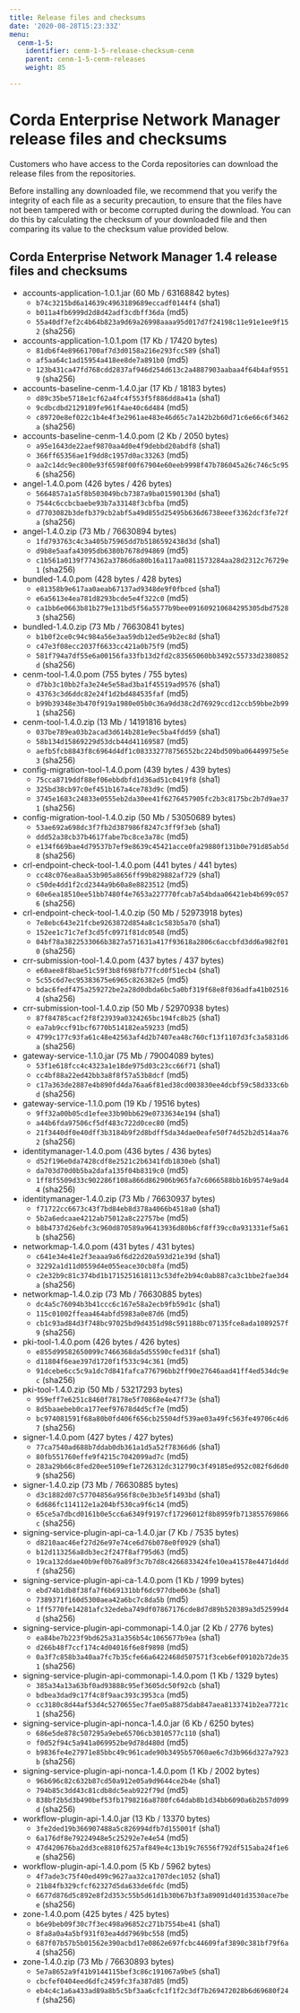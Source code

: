 ```yaml
---
title: Release files and checksums
date: '2020-08-28T15:23:33Z'
menu:
  cenm-1-5:
    identifier: cenm-1-5-release-checksum-cenm
    parent: cenm-1-5-cenm-releases
    weight: 85

---
```


# Corda Enterprise Network Manager release files and checksums

Customers who have access to the Corda repositories can download the release files from the repositories.

Before installing any downloaded file, we recommend that you verify the integrity of each file as a security precaution, to ensure that the files have not been tampered with or become corrupted during the download. You can do this by calculating the checksum of your downloaded file and then comparing its value to the checksum value provided below.

## Corda Enterprise Network Manager 1.4 release files and checksums


* accounts-application-1.0.1.jar (60 Mb / 63168842 bytes)
  * `b74c3215bd6a14639c4963189689eccadf0144f4` (sha1)
  * `b011a4fb6999d2d8d42adf3cdbff36da` (md5)
  * `55a40df7ef2c4b64b823a9d69a26998aaaa95d017d7f24198c11e91e1ee9f152` (sha256)
* accounts-application-1.0.1.pom (17 Kb / 17420 bytes)
  * `81db6f4e89661700af7d3d0158a216e293fcc589` (sha1)
  * `af5aa64c1ad15954a418ee8de7a891b0` (md5)
  * `123b431ca47fd768cdd2837af946d254d613c2a4887903aabaa4f64b4af95519` (sha256)
* accounts-baseline-cenm-1.4.0.jar (17 Kb / 18183 bytes)
  * `d89c35be5718e1cf62a4fc4f553f5f886dd8a41a` (sha1)
  * `9cdbcdbd2129189fe961f4ae40c6d484` (md5)
  * `c89720e8ef022c1b4e4f3e2961ae483e46d65c7a142b2b60d71c6e66c6f3462a` (sha256)
* accounts-baseline-cenm-1.4.0.pom (2 Kb / 2050 bytes)
  * `a95e1643de22aef9870aa4d0e4f9debbd20abdf8` (sha1)
  * `366ff65356ae1f9dd8c1957d0ac33263` (md5)
  * `aa2c14dc9ec800e93f6598f00f67904e60eeb9998f47b786045a26c746c5c956` (sha256)
* angel-1.4.0.pom (426 bytes / 426 bytes)
  * `5664857a1a5f8b503049bcb7387a9ba01590130d` (sha1)
  * `7544c6ccbcbaebe93b7a33148f3cbfba` (md5)
  * `d7703082b3defb379cb2abf5a49d855d25495b636d6738eeef3362dcf3fe72fa` (sha256)
* angel-1.4.0.zip (73 Mb / 76630894 bytes)
  * `1fd793763c4c3a405b75965dd7b5186592438d3d` (sha1)
  * `d9b8e5aafa43095db6380b7678d94869` (md5)
  * `c1b561a0139f774362a3786d6a80b16a117aa0811573284aa28d2312c76729e1` (sha256)
* bundled-1.4.0.pom (428 bytes / 428 bytes)
  * `e81358b9e617aa0aeab67137ad9348de9f0fbced` (sha1)
  * `e6a5613e4ea781d8293bcde5e4f322c0` (md5)
  * `ca1bb6e0663b81b279e131bd5f56a5577b9bee091609210684295305dbd75283` (sha256)
* bundled-1.4.0.zip (73 Mb / 76630841 bytes)
  * `b1b0f2ce0c94c984a56e3aa59db12ed5e9b2ec8d` (sha1)
  * `c47e3f08ecc2037f6633cc421a0b75f9` (md5)
  * `581f794a7df55e6a00156fa33fb13d2fd2c83565060bb3492c55733d2380852d` (sha256)
* cenm-tool-1.4.0.pom (755 bytes / 755 bytes)
  * `d7bb3c10bb2fa3e24e5e58ad3ba1f45519ad9576` (sha1)
  * `43763c3d6ddc82e24f1d2bd484535faf` (md5)
  * `b99b39348e3b470f919a1980e05b0c36a9dd38c2d76929ccd12ccb59bbe2b991` (sha256)
* cenm-tool-1.4.0.zip (13 Mb / 14191816 bytes)
  * `037be789ea03b2acad3d614b281e9ec5ba4fdd59` (sha1)
  * `58b134d15869229d53dcb44d41169587` (md5)
  * `aefb5fcb8843f8c6964d4df1c083332778756552bc224bd509ba06449975e5e3` (sha256)
* config-migration-tool-1.4.0.pom (439 bytes / 439 bytes)
  * `75cca8719ddf88ef06ebbdbfd1d36ad51c0419f8` (sha1)
  * `325bd38cb97c0ef451b167a4ce783d9c` (md5)
  * `3745e1683c24833e0555eb2da30ee41f6276457905fc2b3c8175bc2b7d9ae371` (sha256)
* config-migration-tool-1.4.0.zip (50 Mb / 53050689 bytes)
  * `53ae692a698dc3f7fb2d387986f8247c3ff9f3eb` (sha1)
  * `ddd52a38cb37b4617fabe7bc8ce3a78c` (md5)
  * `e134f669bae4d79537b7ef9e8639c45421acce0fa29880f131b0e791d85ab5d8` (sha256)
* crl-endpoint-check-tool-1.4.0.pom (441 bytes / 441 bytes)
  * `cc48c076ea8aa53b905a8656ff99b829882af729` (sha1)
  * `c50de4dd1f2cd2344a9b60a8e8823512` (md5)
  * `60e6ea18510ee51bb7480f4e7653a227770fcab7a54bdaa06421eb4b699c0576` (sha256)
* crl-endpoint-check-tool-1.4.0.zip (50 Mb / 52973918 bytes)
  * `7e8ebc643e21fcbe9263872d854a8c1c583b5a70` (sha1)
  * `152ee1c71c7ef3cd5fc0971f81dc0548` (md5)
  * `04bf78a3822533066b3827a571631a417f93618a2806c6accbfd3dd6a982f010` (sha256)
* crr-submission-tool-1.4.0.pom (437 bytes / 437 bytes)
  * `e60aee8f8bae51c59f3b8f698fb77fcd0f51ecb4` (sha1)
  * `5c55c6d7ec95383675e6965c826382e5` (md5)
  * `bdac6fedf475a259272be2a28d0dbda6bc5a0bf319f68e8f036adfa41b025164` (sha256)
* crr-submission-tool-1.4.0.zip (50 Mb / 52970938 bytes)
  * `87f84785cacf2f8f23939a0324265bc194fc8b25` (sha1)
  * `ea7ab9ccf91bcf6770b514182ea59233` (md5)
  * `4799c177c93fa61c48e42563af4d2b7407ea48c760cf13f1107d3fc3a5831d6a` (sha256)
* gateway-service-1.1.0.jar (75 Mb / 79004089 bytes)
  * `53f1e618fcc4c4323a1e18de975d03c23cc66f71` (sha1)
  * `cc4bf88a22ed42bb3a8f8f57a53b8dcf` (md5)
  * `c17a363de2887e4b890fd4da76aa6f81ed38cd003830ee4dcbf59c58d333c6bd` (sha256)
* gateway-service-1.1.0.pom (19 Kb / 19516 bytes)
  * `9ff32a00b05cd1efee33b90bb629e0733634e194` (sha1)
  * `a44b6fda97506cf5df483c722d0cec80` (md5)
  * `21f3440df0e40dff3b3184b9f2d8bdff5da34dae0eafe50f74d52b2d514aa762` (sha256)
* identitymanager-1.4.0.pom (436 bytes / 436 bytes)
  * `d52f196e0da7428cdf8e2521c2b6341fdb1830eb` (sha1)
  * `da703d70d0b5ba2dafa135f04b8319c0` (md5)
  * `1ff8f5509d33c902286f108a866d862906b965fa7c6066588bb16b9574e9ad44` (sha256)
* identitymanager-1.4.0.zip (73 Mb / 76630937 bytes)
  * `f71722cc6673c43f7bd84eb8d378a4066b4518a0` (sha1)
  * `5b2a6edcaae4212ab75012a8c22757be` (md5)
  * `b8b4737d26ebfc3c960d870589a96413936d80b6cf8ff39cc0a931331ef5a61b` (sha256)
* networkmap-1.4.0.pom (431 bytes / 431 bytes)
  * `c641e34e41e2f3eaaa9a6f6d22d20a593d21e39d` (sha1)
  * `32292a1d11d0559d4e055eace30cb8fa` (md5)
  * `c2e32b9c81c374bd1b1715251618113c53dfe2b94c0ab887ca3c1bbe2fae3d4a` (sha256)
* networkmap-1.4.0.zip (73 Mb / 76630885 bytes)
  * `dc4a5c76094b3b41ccc6c167e58a2ecb9fb59d1c` (sha1)
  * `115c01002ffeaa464abfd5983a0e87d6` (md5)
  * `cb1c93ad84d3f748bc97025bd9d4351d98c591188bc07135fce8ada1089257f9` (sha256)
* pki-tool-1.4.0.pom (426 bytes / 426 bytes)
  * `e855d99582650099c7466368da5d55590cfed31f` (sha1)
  * `d11804f6eae397d1720f1f533c94c361` (md5)
  * `91dcebe6cc5c9a1dc7d841fafca776796bb2ff90e27646aad41ff4ed534dc9ec` (sha256)
* pki-tool-1.4.0.zip (50 Mb / 53217293 bytes)
  * `959eff7e6251c8460f78178e5f70868e4e47f73e` (sha1)
  * `8d5baaebeb0ca177eef97678d4d5cf7e` (md5)
  * `bc974081591f68a80b0fd406f656cb25504df539ae03a49fc563fe49706c4d67` (sha256)
* signer-1.4.0.pom (427 bytes / 427 bytes)
  * `77ca7540ad688b7ddab0db361a1d5a52f78366d6` (sha1)
  * `80fb551760effe9f4215c7042099ad7c` (md5)
  * `283a29b66c8fed20ee5109ef1e726312dc312790c3f49185ed952c082f6d6d09` (sha256)
* signer-1.4.0.zip (73 Mb / 76630885 bytes)
  * `d3c1882d07c57704856a956f8c0e3b3e5f1493bd` (sha1)
  * `6d686fc114112e1a204bf530ca9f6c14` (md5)
  * `65ce5a7dbcd0161b0e5cc6a6349f9197cf17296012f8b8959fb713855769866c` (sha256)
* signing-service-plugin-api-ca-1.4.0.jar (7 Kb / 7535 bytes)
  * `d8210aac46ef27d26e97e74ce6d76b078e0f0929` (sha1)
  * `b12d113256a8db3ec2f247f8af795d63` (md5)
  * `19ca132ddae40b9ef0b76a89f3c7b7d8c4266833424fe10ea41578e4471d4ddf` (sha256)
* signing-service-plugin-api-ca-1.4.0.pom (1 Kb / 1999 bytes)
  * `ebd74b1db8f38fa7f6b69131bbf6dc977dbe063e` (sha1)
  * `7389371f160d5300aea42a6bc7c8da5b` (md5)
  * `1ff5770fe14281afc32edeba749df07867176cde8d7d89b520389a3d52599d4d` (sha256)
* signing-service-plugin-api-commonapi-1.4.0.jar (2 Kb / 2776 bytes)
  * `ea84be7b223f9bd625a31a356b54c1065677b9ea` (sha1)
  * `d266b48f7ccf174c4d04016f6e8f9898` (md5)
  * `0a3f7c858b3a40aa7fc7b35cfe66a6422468d507571f3ceb6ef09102b72de351` (sha256)
* signing-service-plugin-api-commonapi-1.4.0.pom (1 Kb / 1329 bytes)
  * `385a34a13a63bf0ad93888c95ef3605dc50f92cb` (sha1)
  * `bdbea3dad9c17f4c8f9aac393c3953ca` (md5)
  * `cc3180c8d44af53d4c5270655ec7fae05a8875dab847aea8133741b2ea7721c1` (sha256)
* signing-service-plugin-api-nonca-1.4.0.jar (6 Kb / 6250 bytes)
  * `686e5de878c507295a9ebe65706cb3010577c110` (sha1)
  * `f0d52f94c5a941a069952be9d78d480d` (md5)
  * `b9836fe4e27971e85bbc49c961cade90b3495b57060ae6c7d3b966d327a7923b` (sha256)
* signing-service-plugin-api-nonca-1.4.0.pom (1 Kb / 2002 bytes)
  * `96b696c82c632b87cd50a912e05a9d9644ce2b4e` (sha1)
  * `794b85c3dd43c81cdb8dc5eab922f79d` (md5)
  * `838bf2b5d3b490bef53fb1798216a8780fc64dab8b1d34bb6090a6b2b57d099d` (sha256)
* workflow-plugin-api-1.4.0.jar (13 Kb / 13370 bytes)
  * `3fe2ded19b366907488a5c826994dfb7d155001f` (sha1)
  * `6a176df8e79224948e5c25292e7e4e54` (md5)
  * `47d420676ba2dd3ce8810f6257af849e4c13b19c76556f792df515aba24f1e6e` (sha256)
* workflow-plugin-api-1.4.0.pom (5 Kb / 5962 bytes)
  * `4f7ade3c75f40ed499c9627aa32ca1707dec1052` (sha1)
  * `21b84fb329cfcf62327d5da633de6fdc` (md5)
  * `6677d876d5c892e8f2d353c55b5d61d1b30b67b3f3a89091d401d3530ace7bee` (sha256)
* zone-1.4.0.pom (425 bytes / 425 bytes)
  * `b6e9beb09f30c7f3ec498a96852c271b7554be41` (sha1)
  * `8fa8a0a4a5bf931f03ea4dd7969bc558` (md5)
  * `687f07b57b5b01562e390acbd17e0862e697fcbc44609faf3890c381bf79f6a4` (sha256)
* zone-1.4.0.zip (73 Mb / 76630893 bytes)
  * `5e7a8652a9f41b9144115bef3c86c191067a9be5` (sha1)
  * `cbcfef0404eed6dfc2459fc3fa387d85` (md5)
  * `eb4c4c1a6a433ad89a8b5c5bf3aa6cfc1f1f2c3df7b269472028b6d69680f24f` (sha256)
